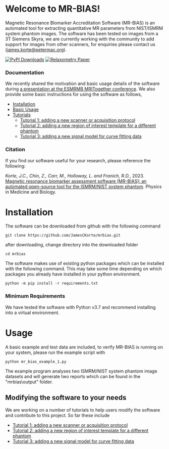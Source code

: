 # Welcome to MR-BIAS!
Magnetic Resonance BIomarker Accreditation Software (MR-BIAS) is an automated tool for extracting quantitative MR parameters from NIST/ISMRM system phantom images. The software has been tested on images from a 3T Siemens Skyra, we are currently working with the community to add support for images from other scanners, for enquiries please contact us (james.korte@petermac.org). 

[![PyPI Downloads](https://img.shields.io/pypi/dm/mrbias.svg?label=PyPI%20downloads)](
https://pypi.org/project/mrbias/)
[![Relaxometry Paper](https://img.shields.io/badge/DOI-10.1088%2Fs1361--6560%2Fsacbcbb-blue)](
https://doi.org/10.1088/1361-6560/acbcbb)

### Documentation
We recently shared the motivation and basic usage details of the software during [a presentation at the ESMRMB MRITogether conference](https://www.youtube.com/watch?v=QgFzDnjO4Jw&list=PLeDygc8TN_J65c0jM0ms__diTMylbEk9l&index=14&t=18m14s). We also provide some basic instructions for using the software as follows, 
- [Installation](./README.md#installation)
- [Basic Usage](./README.md#usage)
- [Tutorials](./README.md#modifying-the-software-to-your-needs)
    - [Tutorial 1: adding a new scanner or acquisition protocol](./documentation/adding_a_new_scanner.md)
    - [Tutorial 2: adding a new region of interest template for a different phantom](./documentation/adding_a_roi_template.md)
    - [Tutorial 3: adding a new signal model for curve fitting data](./documentation/adding_a_new_model.md)

### Citation
If you find our software useful for your research, please reference the following:

*Korte, J.C., Chin, Z., Carr, M., Holloway, L. and Franich, R.D.*, 2023. [Magnetic resonance biomarker assessment software (MR-BIAS): an automated open-source tool for the ISMRM/NIST system phantom](https://iopscience.iop.org/article/10.1088/1361-6560/acbcbb). Physics in Medicine and Biology.


# Installation
The software can be downloaded from github with the following command
```
git clone https://github.com/JamesCKorte/mrbias.git
```
after downloading, change directory into the downloaded folder
```
cd mrbias
```
The software makes use of existing python packages which can be installed with the following command. This may take some time depending on which packages you already have installed in your python environment.
```
python -m pip install -r requirements.txt
```

### Minimum Requirements
We have tested the software with Python v3.7 and recommend installing into a virtual environment.

# Usage
A basic example and test data are included, to verify MR-BIAS is running on your system, please run the example script with
```
python mr_bias_example_1.py
```
The example program analyses two ISMRM/NIST system phantom image datasets and will generate two reports which can be found in the "mrbias\output" folder. 

## Modifying the software to your needs
We are working on a number of tutorials to help users modify the software and contribute to this project. So far these include
- [Tutorial 1: adding a new scanner or acquisition protocol](./documentation/adding_a_new_scanner.md)
- [Tutorial 2: adding a new region of interest template for a different phantom](./documentation/adding_a_roi_template.md)
- [Tutorial 3: adding a new signal model for curve fitting data](./documentation/adding_a_new_model.md)








